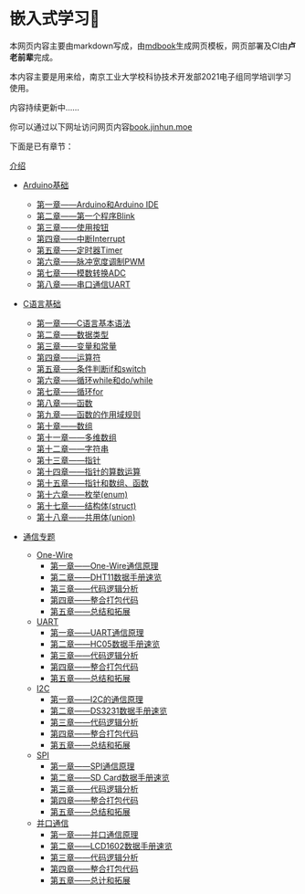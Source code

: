 <h1>
  嵌入式学习👻
  <a href="https://drone.jinhun.moe/MR-Addict/Doc-Share">
    <img src/markdown="https://drone.jinhun.moe/api/badges/MR-Addict/Doc-Share/status.svg" />
  </a>
</h1>

本网页内容主要由markdown写成，由[mdbook](https://rust-lang.github.io/mdBook/)生成网页模板，网页部署及CI由**卢老前辈**完成。

本内容主要是用来给，南京工业大学校科协技术开发部2021电子组同学培训学习使用。

内容持续更新中……

你可以通过以下网址访问网页内容[book.jinhun.moe](https://book.jinhun.moe/)

下面是已有章节：

[介绍](./src/markdown/markdown/介绍.md)

- [Arduino基础](./src/markdown/markdown/Arduino基础/介绍.md)
  - [第一章——Arduino和Arduino IDE](./src/markdown/Arduino基础/第一章.md)
  - [第二章——第一个程序Blink](./src/markdown/Arduino基础/第二章.md)
  - [第三章——使用按钮](./src/markdown/Arduino基础/第三章.md)
  - [第四章——中断Interrupt](./src/markdown/Arduino基础/第四章.md)
  - [第五章——定时器Timer](./src/markdown/Arduino基础/第五章.md)
  - [第六章——脉冲宽度调制PWM](./src/markdown/Arduino基础/第六章.md)
  - [第七章——模数转换ADC](./src/markdown/Arduino基础/第七章.md)
  - [第八章——串口通信UART](./src/markdown/Arduino基础/第八章.md)

- [C语言基础](./src/markdown/C语言基础/介绍.md)
  - [第一章——C语言基本语法](./src/markdown/C语言基础/第一章.md)
  - [第二章——数据类型](./src/markdown/C语言基础/第二章.md)
  - [第三章——变量和常量](./src/markdown/C语言基础/第三章.md)
  - [第四章——运算符](./src/markdown/C语言基础/第四章.md)
  - [第五章——条件判断if和switch](./src/markdown/C语言基础/第五章.md)
  - [第六章——循环while和do/while](./src/markdown/C语言基础/第六章.md)
  - [第七章——循环for](./src/markdown/C语言基础/第七章.md)
  - [第八章——函数](./src/markdown/C语言基础/第八章.md)
  - [第九章——函数的作用域规则](./src/markdown/C语言基础/第九章.md)
  - [第十章——数组](./src/markdown/C语言基础/第十章.md)
  - [第十一章——多维数组](./src/markdown/C语言基础/第十一章.md)
  - [第十二章——字符串](./src/markdown/C语言基础/第十二章.md)
  - [第十三章——指针](./src/markdown/C语言基础/第十三章.md)
  - [第十四章——指针的算数运算](./src/markdown/C语言基础/第十四章.md)
  - [第十五章——指针和数组、函数](./src/markdown/C语言基础/第十五章.md)
  - [第十六章——枚举(enum)](./src/markdown/C语言基础/第十六章.md)
  - [第十七章——结构体(struct)](./src/markdown/C语言基础/第十七章.md)
  - [第十八章——共用体(union)](./src/markdown/C语言基础/第十八章.md)

- [通信专题](./src/markdown/通信专题/介绍.md)
  - [One-Wire](./src/markdown/通信专题/串口通信/One-Wire/介绍.md)
    - [第一章——One-Wire通信原理](./src/markdown/通信专题/串口通信/One-Wire/第一章.md)
    - [第二章——DHT11数据手册速览](./src/markdown/通信专题/串口通信/One-Wire/第二章.md)
    - [第三章——代码逻辑分析](./src/markdown/通信专题/串口通信/One-Wire/第三章.md)
    - [第四章——整合打包代码](./src/markdown/通信专题/串口通信/One-Wire/第四章.md)
    - [第五章——总结和拓展](./src/markdown/通信专题/串口通信/One-Wire/第五章.md)
  - [UART](./src/markdown/通信专题/串口通信/UART/介绍.md)
    - [第一章——UART通信原理](./src/markdown/通信专题/串口通信/UART/第一章.md)
    - [第二章——HC05数据手册速览](./src/markdown/通信专题/串口通信/UART/第一章.md)
    - [第三章——代码逻辑分析](./src/markdown/通信专题/串口通信/UART/第三章.md)
    - [第四章——整合打包代码](./src/markdown/通信专题/串口通信/UART/第四章.md)
    - [第五章——总结和拓展](./src/markdown/通信专题/串口通信/UART/第五章.md)
  - [I2C](./src/markdown/通信专题/串口通信/I2C/介绍.md)
    - [第一章——I2C的通信原理](./src/markdown/通信专题/串口通信/I2C/第一章.md)
    - [第二章——DS3231数据手册速览](./src/markdown/通信专题/串口通信/I2C/第二章.md)
    - [第三章——代码逻辑分析](./src/markdown/通信专题/串口通信/I2C/第三章.md)
    - [第四章——整合打包代码](./src/markdown/通信专题/串口通信/I2C/第四章.md)
    - [第五章——总结和拓展](./src/markdown/通信专题/串口通信/I2C/第五章.md)
  - [SPI](./src/markdown/通信专题/串口通信/SPI/介绍.md)
    - [第一章——SPI通信原理](./src/markdown/通信专题/串口通信/SPI/第一章.md)
    - [第二章——SD Card数据手册速览](./src/markdown/通信专题/串口通信/SPI/第一章.md)
    - [第三章——代码逻辑分析](./src/markdown/通信专题/串口通信/SPI/第三章.md)
    - [第四章——整合打包代码](./src/markdown/通信专题/串口通信/SPI/第四章.md)
    - [第五章——总结和拓展](./src/markdown/通信专题/串口通信/SPI/第五章.md)
  - [并口通信](./src/markdown/通信专题/并口通信/介绍.md)
    - [第一章——并口通信原理](./src/markdown/通信专题/并口通信/第一章.md)
    - [第二章——LCD1602数据手册速览](./src/markdown/通信专题/并口通信/第一章.md)
    - [第三章——代码逻辑分析](./src/markdown/通信专题/并口通信/第三章.md)
    - [第四章——整合打包代码](./src/markdown/通信专题/并口通信/第四章.md)
    - [第五章——总计和拓展](./src/markdown/通信专题/并口通信/第五章.md)